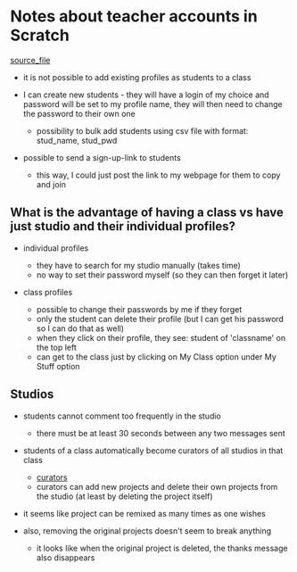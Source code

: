 # Notes about teacher accounts in Scratch

[source_file](https://resources.scratch.mit.edu/www/guides/en/scratch-teacher-accounts-guide.pdf)

- it is not possible to add existing profiles as students to a class

- I can create new students - they will have a login of my choice and password will be set to my profile name, they will then need to change the password to their own one
  - possibility to bulk add students using csv file with format: stud_name, stud_pwd

- possible to send a sign-up-link to students
  - this way, I could just post the link to my webpage for them to copy and join

## What is the advantage of having a class vs have just studio and their individual profiles?

- individual profiles
    - they have to search for my studio manually (takes time)
    - no way to set their password myself (so they can then forget it later) 

- class profiles
  - possible to change their passwords by me if they forget
  - only the student can delete their profile (but I can get his password so I can do that as well)
  - when they click on their profile, they see: student of 'classname' on the top left
  - can get to the class just by clicking on My Class option under My Stuff option

## Studios

- students cannot comment too frequently in the studio
  - there must be at least 30 seconds between any two messages sent

- students of a class automatically become curators of all studios in that class
  - [curators](https://en.scratch-wiki.info/wiki/Curator_(studio))
  - curators can add new projects and delete their own projects from the studio (at least by deleting the project itself)

- it seems like project can be remixed as many times as one wishes
- also, removing the original projects doesn't seem to break anything
  - it looks like when the original project is deleted, the thanks message also disappears